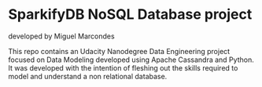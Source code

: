 # SparkifyDB NoSQL Database project

developed by Miguel Marcondes

This repo contains an Udacity Nanodegree Data Engineering project focused on Data Modeling developed using Apache Cassandra and Python. It was developed with the intention of fleshing out the skills required to model and understand a non relational database.
